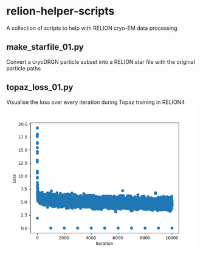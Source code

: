 # relion-helper-scripts
A collection of scripts to help with RELION cryo-EM data processing

## make_starfile_01.py
Convert a cryoDRGN particle subset into a RELION star file with the original particle paths

## topaz_loss_01.py
Visualise the loss over every iteration during Topaz training in RELION4
![Loss over Topaz training iterations](/images/topaz_loss.png)
